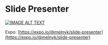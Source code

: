 # Slide Presenter

[![IMAGE ALT TEXT](http://img.youtube.com/vi/IeTwjMkubV4/0.jpg)](http://www.youtube.com/watch?v=IeTwjMkubV4 "Slide Presenter")

Expo:
[https://expo.io/@melnyk/slide-presenter](https://expo.io/@melnyk/slide-presenter)
